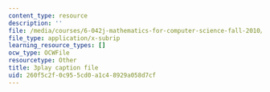 ```yaml
---
content_type: resource
description: ''
file: /media/courses/6-042j-mathematics-for-computer-science-fall-2010/260f5c2f0c955cd0a1c48929a058d7cf_E6FbvM-FGZ8.vtt
file_type: application/x-subrip
learning_resource_types: []
ocw_type: OCWFile
resourcetype: Other
title: 3play caption file
uid: 260f5c2f-0c95-5cd0-a1c4-8929a058d7cf
---
```

